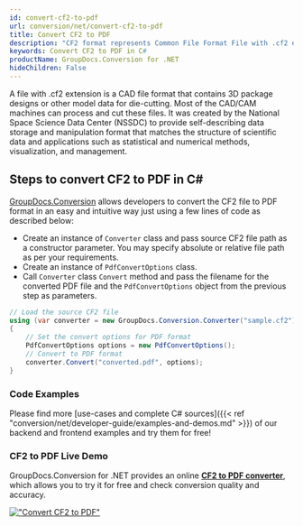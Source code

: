 ```yaml
---
id: convert-cf2-to-pdf
url: conversion/net/convert-cf2-to-pdf
title: Convert CF2 to PDF
description: "CF2 format represents Common File Format File with .cf2 extension. Learn how to convert CF2 to PDF file programmatically in C# language using GroupDocs.Conversion for .NET library."
keywords: Convert CF2 to PDF in C#
productName: GroupDocs.Conversion for .NET
hideChildren: False
---
```


A file with .cf2 extension is a CAD file format that contains 3D package designs or other model data for die-cutting. Most of the CAD/CAM machines can process and cut these files. It was created by the National Space Science Data Center (NSSDC) to provide self-describing data storage and manipulation format that matches the structure of scientific data and applications such as statistical and numerical methods, visualization, and management. 

## Steps to convert CF2 to PDF in C#

[GroupDocs.Conversion](https://products.groupdocs.com/conversion/net) allows developers to convert the CF2 file to PDF format in an easy and intuitive way just using a few lines of code as described below:

* Create an instance of `Converter` class and pass source CF2 file path as a constructor parameter. You may specify absolute or relative file path as per your requirements. 
* Create an instance of `PdfConvertOptions` class.
* Call `Converter` class `Convert` method and pass the filename for the converted PDF file and the `PdfConvertOptions` object from the previous step as parameters.

```csharp
// Load the source CF2 file
using (var converter = new GroupDocs.Conversion.Converter("sample.cf2"))
{
    // Set the convert options for PDF format
    PdfConvertOptions options = new PdfConvertOptions();
    // Convert to PDF format
    converter.Convert("converted.pdf", options);
}
```

### Code Examples

Please find more [use-cases and complete C# sources]({{< ref "conversion/net/developer-guide/examples-and-demos.md" >}}) of our backend and frontend examples and try them for free!

### CF2 to PDF Live Demo

GroupDocs.Conversion for .NET provides an online [**CF2 to PDF converter**](https://products.groupdocs.app/conversion/cf2-to-pdf), which allows you to try it for free and check conversion quality and accuracy.

[!["Convert CF2 to PDF"](conversion/net/images/convert-cf2-to-pdf.png)](https://products.groupdocs.app/conversion/cf2-to-pdf)